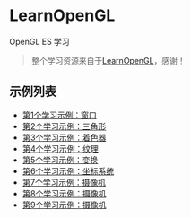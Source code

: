 # LearnOpenGL
OpenGL ES 学习

>  整个学习资源来自于[LearnOpenGL](https://learnopengl-cn.github.io/)，感谢！

## 示例列表

- [第1个学习示例：窗口](LearnOpenGL/LearnOpenGL-01-Window/01-README.md)
- [第2个学习示例：三角形](LearnOpenGL/LearnOpenGL-02-Triangle/02-README.md)
- [第3个学习示例：着色器](LearnOpenGL/LearnOpenGL-03-Shader/03-README.md)
- [第4个学习示例：纹理](LearnOpenGL/LearnOpenGL-04-Texture/04-README.md)
- [第5个学习示例：变换](LearnOpenGL/LearnOpenGL-05-Transform/05-README.md)
- [第6个学习示例：坐标系统](LearnOpenGL/LearnOpenGL-06-CoordinateSystems/06-README.md)
- [第7个学习示例：摄像机](LearnOpenGL/LearnOpenGL-07-Camera/07-README.md)
- [第8个学习示例：摄像机](LearnOpenGL/LearnOpenGL-08-Colors/08-README.md)
- [第9个学习示例：摄像机](LearnOpenGL/LearnOpenGL-09-BasicLighting/09-README.md)
